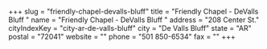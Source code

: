+++
slug = "friendly-chapel-devalls-bluff"
title = "Friendly Chapel - DeValls Bluff "
name = "Friendly Chapel - DeValls Bluff "
address = "208 Center St."
cityIndexKey = "city-ar-de-valls-bluff"
city = "De Valls Bluff"
state = "AR"
postal = "72041"
website = ""
phone = "501 850-6534"
fax = ""
+++
